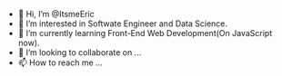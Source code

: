 - 👋 Hi, I’m @ItsmeEric
- 👀 I’m interested in Softwate Engineer and Data Science.
- 🌱 I’m currently learning Front-End Web Development(On JavaScript now).
- 💞️ I’m looking to collaborate on ...
- 📫 How to reach me ...

<!---
ItsmeEric/ItsmeEric is a ✨ special ✨ repository because its `README.md` (this file) appears on your GitHub profile.
You can click the Preview link to take a look at your changes.
--->
